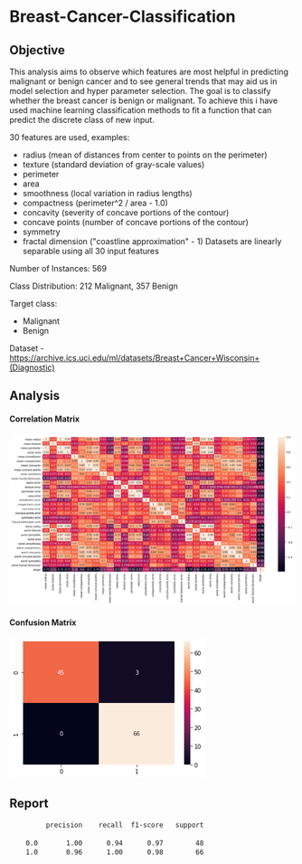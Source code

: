# Breast-Cancer-Classification

## Objective
This analysis aims to observe which features are most helpful in predicting malignant or benign cancer and to see general trends that may aid us in model selection and hyper parameter selection. The goal is to classify whether the breast cancer is benign or malignant. To achieve this i have used machine learning classification methods to fit a function that can predict the discrete class of new input.

30 features are used, examples:

  - radius (mean of distances from center to points on the perimeter)
  - texture (standard deviation of gray-scale values)
  - perimeter
  - area
  - smoothness (local variation in radius lengths)
  - compactness (perimeter^2 / area - 1.0)
  - concavity (severity of concave portions of the contour)
  - concave points (number of concave portions of the contour)
  - symmetry 
  - fractal dimension ("coastline approximation" - 1)
Datasets are linearly separable using all 30 input features

Number of Instances: 569

Class Distribution: 212 Malignant, 357 Benign

Target class:

   - Malignant
   - Benign

Dataset - https://archive.ics.uci.edu/ml/datasets/Breast+Cancer+Wisconsin+(Diagnostic)

## Analysis

#### Correlation Matrix
![alt text](https://github.com/sandeepan1999/Breast-Cancer-Classification/blob/master/correlation%20matrix.png "Correlation Matrix")


#### Confusion Matrix
![alt text](https://github.com/sandeepan1999/Breast-Cancer-Classification/blob/master/confusion_matrix.png "Confusion Matrix")

## Report
             precision    recall  f1-score   support

        0.0       1.00      0.94      0.97        48
        1.0       0.96      1.00      0.98        66





